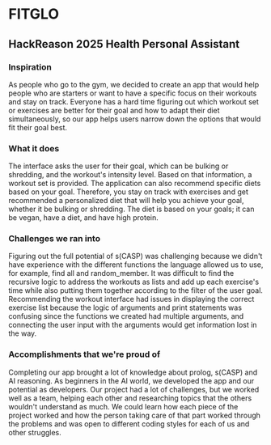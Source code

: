 # FITGLO
## HackReason 2025 Health Personal Assistant
### Inspiration 
As people who go to the gym, we decided to create an app that would help people who are starters or want to have a specific focus on their workouts and stay on track. Everyone has a hard time figuring out which workout set or exercises are better for their goal and how to adapt their diet simultaneously, so our app helps users narrow down the options that would fit their goal best.
### What it does 
The interface asks the user for their goal, which can be bulking or shredding, and the workout's intensity level. Based on that information, a workout set is provided. The application can also recommend specific diets based on your goal. Therefore, you stay on track with exercises and get recommended a personalized diet that will help you achieve your goal, whether it be bulking or shredding. The diet is based on your goals; it can be vegan, have a diet, and have high protein.
### Challenges we ran into 
Figuring out the full potential of s(CASP) was challenging because we didn't have experience with the different functions the language allowed us to use, for example, find all and random_member. It was difficult to find the recursive logic to address the workouts as lists and add up each exercise's time while also putting them together according to the filter of the user goal. Recommending the workout interface had issues in displaying the correct exercise list because the logic of arguments and print statements was confusing since the functions we created had multiple arguments, and connecting the user input with the arguments would get information lost in the way.
### Accomplishments that we're proud of 
Completing our app brought a lot of knowledge about prolog, s(CASP) and AI reasoning. As beginners in the AI world, we developed the app and our potential as developers. Our project had a lot of challenges, but we worked well as a team, helping each other and researching topics that the others wouldn't understand as much. We could learn how each piece of the project worked and how the person taking care of that part worked through the problems and was open to different coding styles for each of us and other struggles.
